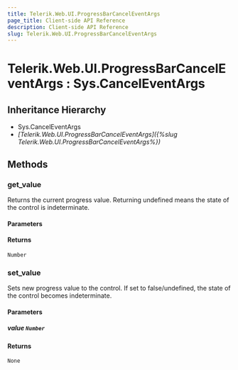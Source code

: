 ```yaml
---
title: Telerik.Web.UI.ProgressBarCancelEventArgs
page_title: Client-side API Reference
description: Client-side API Reference
slug: Telerik.Web.UI.ProgressBarCancelEventArgs
---
```


# Telerik.Web.UI.ProgressBarCancelEventArgs : Sys.CancelEventArgs 

## Inheritance Hierarchy

* Sys.CancelEventArgs
* *[Telerik.Web.UI.ProgressBarCancelEventArgs]({%slug Telerik.Web.UI.ProgressBarCancelEventArgs%})*

## Methods

###  get_value

Returns the current progress value. Returning undefined means the state of the control is indeterminate.

#### Parameters

#### Returns

`Number` 

###  set_value 

Sets new progress value to the control. If set to false/undefined, the state of the control becomes indeterminate.

#### Parameters

##### value `Number`

#### Returns

`None`